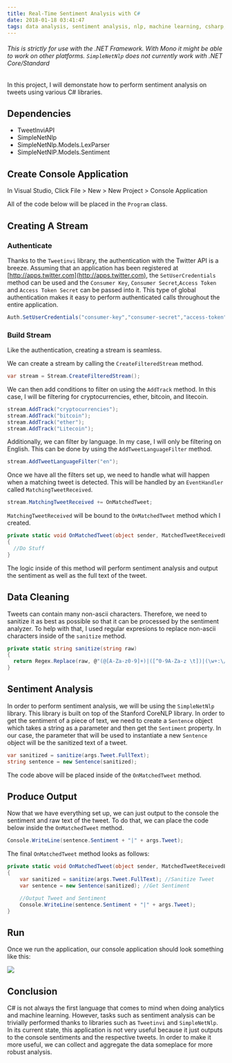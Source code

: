 ```yaml
---
title: Real-Time Sentiment Analysis with C#
date: 2018-01-18 03:41:47
tags: data analysis, sentiment analysis, nlp, machine learning, csharp, c#, twitter, api, .net, dotnet
---
```


###### This is strictly for use with the .NET Framework. With Mono it might be able to work on other platforms. `SimpleNetNlp` does not currently work with .NET Core/Standard

In this project, I will demonstate how to perform sentiment analysis on tweets using various C# libraries.

## Dependencies

- TweetInviAPI
- SimpleNetNlp
- SimpleNetNlp.Models.LexParser
- SimpleNetNlP.Models.Sentiment

## Create Console Application

In Visual Studio, Click File > New > New Project > Console Application

All of the code below will be placed in the `Program` class.

## Creating A Stream

### Authenticate

Thanks to the `Tweetinvi` library, the authentication with the Twitter API is a breeze. Assuming that an application has been registered at [http://apps.twitter.com](http://apps.twitter.com), the `SetUserCredentials` method can be used and the `Consumer Key`, `Consumer Secret`,`Access Token` and `Access Token Secret` can be passed into it. This type of global authentication makes it easy to perform authenticated calls throughout the entire application.

```csharp
Auth.SetUserCredentials("consumer-key","consumer-secret","access-token","access-token-secret");
```

### Build Stream

Like the authentication, creating a stream is seamless.

We can create a stream by calling the `CreateFilteredStream` method.

```csharp
var stream = Stream.CreateFilteredStream();
```

We can then add conditions to filter on using the `AddTrack` method. In this case, I will be filtering for cryptocurrencies, ether, bitcoin, and litecoin.

```csharp
stream.AddTrack("cryptocurrencies");
stream.AddTrack("bitcoin");
stream.AddTrack("ether");
stream.AddTrack("Litecoin");
```

Additionally, we can filter by language. In my case, I will only be filtering on English. This can be done by using the `AddTweetLanguageFilter` method.

```csharp
stream.AddTweetLanguageFilter("en");
```

Once we have all the filters set up, we need to handle what will happen when a matching tweet is detected. This will be handled by an `EventHandler` called `MatchingTweetReceived`.

```csharp
stream.MatchingTweetReceived += OnMatchedTweet;
```

`MatchingTweetReceived` will be bound to the `OnMatchedTweet` method which I created.

```csharp
private static void OnMatchedTweet(object sender, MatchedTweetReceivedEventArgs args)
{
  //Do Stuff
}
```

The logic inside of this method will perform sentiment analysis and output the sentiment as well as the full text of the tweet.

## Data Cleaning

Tweets can contain many non-ascii characters. Therefore, we need to sanitize it as best as possible so that it can be processed by the sentiment analyzer. To help with that, I used regular expresions to replace non-ascii characters inside of the `sanitize` method.

```csharp
private static string sanitize(string raw)
{
  return Regex.Replace(raw, @"(@[A-Za-z0-9]+)|([^0-9A-Za-z \t])|(\w+:\/\/\S+)", " ").ToString();
}
```

## Sentiment Analysis

In order to perform sentiment analysis, we will be using the `SimpleNetNlp` library. This library is built on top of the Stanford CoreNLP library. In order to get the sentiment of a piece of text, we need to create a `Sentence` object which takes a string as a parameter and then get the `Sentiment` property. In our case, the parameter that will be used to instantiate a new `Sentence` object will be the sanitized text of a tweet.

```csharp
var sanitized = sanitize(args.Tweet.FullText);
string sentence = new Sentence(sanitized);
```

The code above will be placed inside of the `OnMatchedTweet` method.

## Produce Output

Now that we have everything set up, we can just output to the console the sentiment and raw text of the tweet. To do that, we can place the code below inside the `OnMatchedTweet` method.

```csharp
Console.WriteLine(sentence.Sentiment + "|" + args.Tweet);
```

The final `OnMatchedTweet` method looks as follows:

```csharp
private static void OnMatchedTweet(object sender, MatchedTweetReceivedEventArgs args)
{
    var sanitized = sanitize(args.Tweet.FullText); //Sanitize Tweet
    var sentence = new Sentence(sanitized); //Get Sentiment

    //Output Tweet and Sentiment
    Console.WriteLine(sentence.Sentiment + "|" + args.Tweet);
}
```
## Run

Once we run the application, our console application should look something like this:

![](/images/sentiment-analysis-1.png)


## Conclusion

C# is not always the first language that comes to mind when doing analytics and machine learning. However, tasks such as sentiment analysis can be trivially performed thanks to libraries such as `Tweetinvi` and `SimpleNetNlp`. In its current state, this application is not very useful because it just outputs to the console sentiments and the respective tweets. In order to make it more useful, we can collect and aggregate the data someplace for more robust analysis. 
